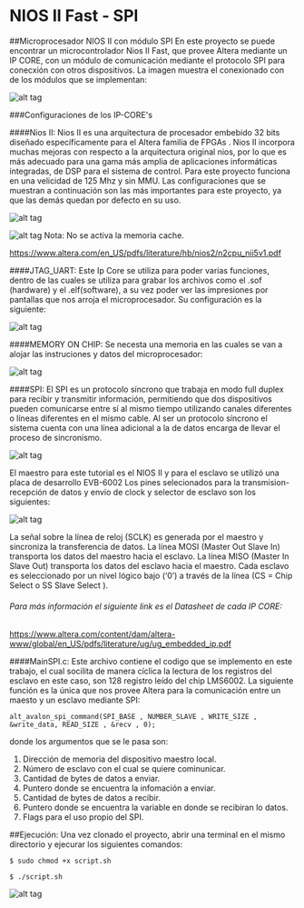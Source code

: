 # NIOS II Fast - SPI

##Microprocesador NIOS II con módulo SPI
En este proyecto se puede encontrar un microcontrolador Nios II Fast, que provee Altera mediante un IP CORE, con un módulo de comunicación mediante el protocolo SPI para conecxión con otros dispositivos. 
	La imagen muestra el conexionado con de los módulos que se implementan:
  
![alt tag](https://raw.githubusercontent.com/bustosperassi/niosii-spi/master/capturas/RTL-Qsys.png)

###Configuraciones de los IP-CORE's 

####Nios II:
Nios II es una arquitectura de procesador embebido 32 bits diseñado específicamente para el Altera familia de FPGAs . Nios II incorpora muchas mejoras con respecto a la arquitectura original nios, por lo que es más adecuado para una gama más amplia de aplicaciones informáticas integradas, de DSP para el sistema de control.
Para este proyecto funciona en una velicidad de 125 Mhz y sin MMU. Las configuraciones que se muestran a continuación son las más importantes para este proyecto, ya que las demás quedan por defecto en su uso.	
	
![alt tag](https://raw.githubusercontent.com/bustosperassi/niosii-spi/master/capturas/nios1.png)

	
![alt tag](https://raw.githubusercontent.com/bustosperassi/niosii-spi/master/capturas/nios2.png)
Nota: No se activa la memoria cache.

 https://www.altera.com/en_US/pdfs/literature/hb/nios2/n2cpu_nii5v1.pdf

####JTAG_UART:
Este Ip Core se utiliza para poder varias funciones, dentro de las cuales se utiliza para grabar los archivos como el .sof (hardware) y el .elf(software), a su vez poder ver las impresiones por pantallas que nos arroja el microprocesador.
Su configuración es la siguiente:


![alt tag](https://raw.githubusercontent.com/bustosperassi/niosii-spi/master/capturas/jtag.png)


####MEMORY ON CHIP:
Se necesta una memoria en las cuales se van a alojar las instruciones y datos del microprocesador:

	
![alt tag](https://raw.githubusercontent.com/bustosperassi/niosii-spi/master/capturas/memory.png)


####SPI:
El SPI es un protocolo síncrono que trabaja en modo full duplex para recibir y transmitir información, permitiendo que dos dispositivos pueden comunicarse entre sí al mismo tiempo utilizando canales diferentes o líneas diferentes en el mismo cable. Al ser un protocolo síncrono el sistema cuenta con una línea adicional a la de datos encarga de llevar el proceso de sincronismo.

![alt tag](https://raw.githubusercontent.com/bustosperassi/niosii-spi/master/capturas/spi.png)

El maestro para este tutorial es el NIOS II y para el esclavo se utilizó una placa de desarrollo EVB-6002
Los pines selecionados para la transmision-recepción de datos y envio de clock y selector de esclavo son los siguientes:

![alt tag](https://raw.githubusercontent.com/bustosperassi/niosii-spi/master/capturas/j4-FPGA-pinesSPI.png)

La señal sobre la línea de reloj (SCLK) es generada por el maestro y sincroniza la transferencia de datos.
La línea MOSI (Master Out Slave In) transporta los datos del maestro hacia el esclavo.
La línea MISO (Master In Slave Out) transporta los datos del esclavo hacia el maestro. 
Cada esclavo es seleccionado por un nivel lógico bajo (‘0’) a través de la línea (CS = Chip Select o SS Slave Select ). 

###### Para más información el siguiente link es el Datasheet de cada IP CORE:

 https://www.altera.com/content/dam/altera-www/global/en_US/pdfs/literature/ug/ug_embedded_ip.pdf

####MainSPI.c:
Este archivo contiene el codigo que se implemento en este trabajo, el cual socilita de manera cíclica la lectura de los registros del esclavo en este caso, son 128 registro leído del chip LMS6002.
La siguiente función es la única que nos provee Altera para la comunicación entre un maesto y un esclavo mediante SPI:

	alt_avalon_spi_command(SPI_BASE , NUMBER_SLAVE , WRITE_SIZE , &write_data, READ_SIZE , &recv , 0);

donde los argumentos que se le pasa son:
 
1. Dirección de memoria del dispositivo maestro local.
2. Número de esclavo con el cual se quiere cominunicar.
3. Cantidad de bytes de datos a enviar.
4. Puntero donde se encuentra la infomación a enviar.
5. Cantidad de bytes de datos a recibir.
6. Puntero donde se encuentra la variable en donde se recibiran lo datos.
7. Flags para el uso propio del SPI.

##Ejecución:
Una vez clonado el proyecto, abrir una terminal en el mismo directorio y ejecurar los siguientes comandos:

	$ sudo chmod +x script.sh 

	$ ./script.sh


![alt tag](https://raw.githubusercontent.com/bustosperassi/niosii-spi/master/capturas/logoLCD.jpg) 
